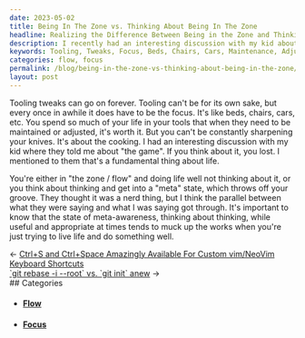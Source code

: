 ```yaml
---
date: 2023-05-02
title: Being In The Zone vs. Thinking About Being In The Zone
headline: Realizing the Difference Between Being in the Zone and Thinking About Being in the Zone
description: I recently had an interesting discussion with my kid about the importance of being in the zone and not thinking about being in the zone. We discussed how it's important to know the difference between being in the zone and getting into a 'meta' state, which can derail your groove and prevent you from doing something well.
keywords: Tooling, Tweaks, Focus, Beds, Chairs, Cars, Maintenance, Adjustments, Knives, Cooking, Game, Zone, Flow, Meta-Awareness, Thinking, Living, Doing
categories: flow, focus
permalink: /blog/being-in-the-zone-vs-thinking-about-being-in-the-zone/
layout: post
---
```



Tooling tweaks can go on forever. Tooling can't be for its own sake, but every
once in awhile it does have to be the focus. It's like beds, chairs, cars, etc.
You spend so much of your life in your tools that when they need to be
maintained or adjusted, it's worth it. But you can't be constantly sharpening
your knives. It's about the cooking. I had an interesting discussion with my
kid where they told me about "the game". If you think about it, you lost. I
mentioned to them that's a fundamental thing about life. 

You're either in "the zone / flow" and doing life well not thinking about it,
or you think about thinking and get into a "meta" state, which throws off your
groove. They thought it was a nerd thing, but I think the parallel between what
they were saying and what I was saying got through. It's important to know that
the state of meta-awareness, thinking about thinking, while useful and
appropriate at times tends to muck up the works when you're just trying to live
life and do something well.























<div class="post-nav"><div class="post-nav-prev"><span class="arrow">&larr;&nbsp;</span><a href="/blog/ctrl-s-and-ctrl-space-amazingly-available-for-custom-vim-neovim-keyboard-shortcuts">Ctrl+S and Ctrl+Space Amazingly Available For Custom vim/NeoVim Keyboard Shortcuts</a></div><div class="post-nav-next"><a href="/blog/git-rebase-i-root-vs-git-init-anew">`git rebase -i --root` vs. `git init` anew</a><span class="arrow">&nbsp;&rarr;</span></div></div>
## Categories

<ul>
<li><h4><a href='/flow/'>Flow</a></h4></li>
<li><h4><a href='/focus/'>Focus</a></h4></li></ul>